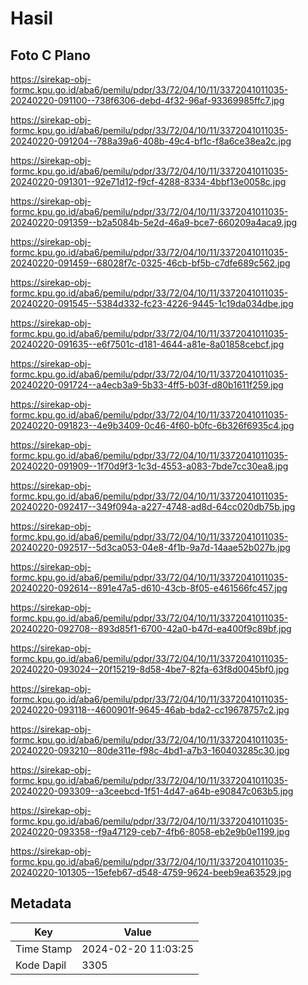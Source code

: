 # Hasil

## Foto C Plano

https://sirekap-obj-formc.kpu.go.id/aba6/pemilu/pdpr/33/72/04/10/11/3372041011035-20240220-091100--738f6306-debd-4f32-96af-93369985ffc7.jpg

https://sirekap-obj-formc.kpu.go.id/aba6/pemilu/pdpr/33/72/04/10/11/3372041011035-20240220-091204--788a39a6-408b-49c4-bf1c-f8a6ce38ea2c.jpg

https://sirekap-obj-formc.kpu.go.id/aba6/pemilu/pdpr/33/72/04/10/11/3372041011035-20240220-091301--92e71d12-f9cf-4288-8334-4bbf13e0058c.jpg

https://sirekap-obj-formc.kpu.go.id/aba6/pemilu/pdpr/33/72/04/10/11/3372041011035-20240220-091359--b2a5084b-5e2d-46a9-bce7-660209a4aca9.jpg

https://sirekap-obj-formc.kpu.go.id/aba6/pemilu/pdpr/33/72/04/10/11/3372041011035-20240220-091459--68028f7c-0325-46cb-bf5b-c7dfe689c562.jpg

https://sirekap-obj-formc.kpu.go.id/aba6/pemilu/pdpr/33/72/04/10/11/3372041011035-20240220-091545--5384d332-fc23-4226-9445-1c19da034dbe.jpg

https://sirekap-obj-formc.kpu.go.id/aba6/pemilu/pdpr/33/72/04/10/11/3372041011035-20240220-091635--e6f7501c-d181-4644-a81e-8a01858cebcf.jpg

https://sirekap-obj-formc.kpu.go.id/aba6/pemilu/pdpr/33/72/04/10/11/3372041011035-20240220-091724--a4ecb3a9-5b33-4ff5-b03f-d80b1611f259.jpg

https://sirekap-obj-formc.kpu.go.id/aba6/pemilu/pdpr/33/72/04/10/11/3372041011035-20240220-091823--4e9b3409-0c46-4f60-b0fc-6b326f6935c4.jpg

https://sirekap-obj-formc.kpu.go.id/aba6/pemilu/pdpr/33/72/04/10/11/3372041011035-20240220-091909--1f70d9f3-1c3d-4553-a083-7bde7cc30ea8.jpg

https://sirekap-obj-formc.kpu.go.id/aba6/pemilu/pdpr/33/72/04/10/11/3372041011035-20240220-092417--349f094a-a227-4748-ad8d-64cc020db75b.jpg

https://sirekap-obj-formc.kpu.go.id/aba6/pemilu/pdpr/33/72/04/10/11/3372041011035-20240220-092517--5d3ca053-04e8-4f1b-9a7d-14aae52b027b.jpg

https://sirekap-obj-formc.kpu.go.id/aba6/pemilu/pdpr/33/72/04/10/11/3372041011035-20240220-092614--891e47a5-d610-43cb-8f05-e461566fc457.jpg

https://sirekap-obj-formc.kpu.go.id/aba6/pemilu/pdpr/33/72/04/10/11/3372041011035-20240220-092708--893d85f1-6700-42a0-b47d-ea400f9c89bf.jpg

https://sirekap-obj-formc.kpu.go.id/aba6/pemilu/pdpr/33/72/04/10/11/3372041011035-20240220-093024--20f15219-8d58-4be7-82fa-63f8d0045bf0.jpg

https://sirekap-obj-formc.kpu.go.id/aba6/pemilu/pdpr/33/72/04/10/11/3372041011035-20240220-093118--4600901f-9645-46ab-bda2-cc19678757c2.jpg

https://sirekap-obj-formc.kpu.go.id/aba6/pemilu/pdpr/33/72/04/10/11/3372041011035-20240220-093210--80de311e-f98c-4bd1-a7b3-160403285c30.jpg

https://sirekap-obj-formc.kpu.go.id/aba6/pemilu/pdpr/33/72/04/10/11/3372041011035-20240220-093309--a3ceebcd-1f51-4d47-a64b-e90847c063b5.jpg

https://sirekap-obj-formc.kpu.go.id/aba6/pemilu/pdpr/33/72/04/10/11/3372041011035-20240220-093358--f9a47129-ceb7-4fb6-8058-eb2e9b0e1199.jpg

https://sirekap-obj-formc.kpu.go.id/aba6/pemilu/pdpr/33/72/04/10/11/3372041011035-20240220-101305--15efeb67-d548-4759-9624-beeb9ea63529.jpg


## Metadata

| Key        | Value               |
| ---------- | ------------------- |
| Time Stamp | 2024-02-20 11:03:25 |
| Kode Dapil | 3305                |



